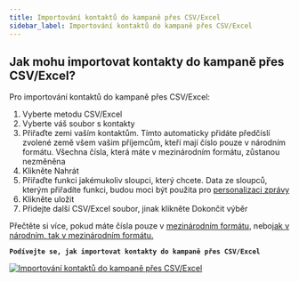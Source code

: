 ```yaml
---
title: Importování kontaktů do kampaně přes CSV/Excel
sidebar_label: Importování kontaktů do kampaně přes CSV/Excel
---
```


## Jak mohu importovat kontakty do kampaně přes CSV/Excel?
Pro importování kontaktů do kampaně přes CSV/Excel:
1.	Vyberte metodu CSV/Excel
2.	Vyberte váš soubor s kontakty
3.	Přiřaďte zemi vaším kontaktům. Tímto automaticky přidáte předčíslí zvolené země všem vašim příjemcům, kteří mají číslo pouze v národním formátu. Všechna čísla, která máte v mezinárodním formátu, zůstanou nezměněna
4.	Klikněte Nahrát
5.	Přiřaďte funkci jakémukoliv sloupci, který chcete. Data ze sloupců, kterým přiřadíte funkci, budou moci být použita pro [personalizaci zprávy](message-personalization.md#jak-mohu-personalizovat-kampaň) 
6.	Klikněte uložit
7.	Přidejte další CSV/Excel soubor, jinak klikněte Dokončit výběr

Přečtěte si více, pokud máte čísla pouze v [mezinárodním formátu,](assigning-country-to-contacts.md#mám-čísla-mých-kontaktů-pouze-v-národním-formátu) nebo[jak v národním, tak v mezinárodním formátu.](assigning-country-to-contacts.md#mám-čísla-mých-kontaktů-jak-v-národním-tak-v-mezinárodním-formátu)


**`Podívejte se, jak importovat kontakty do kampaně přes CSV/Excel`**

[![Importování kontaktů do kampaně přes CSV/Excel](https://img.youtube.com/vi/6kfCibJgkSg/hqdefault.jpg)](https://www.youtube.com/watch?v=6kfCibJgkSg)

